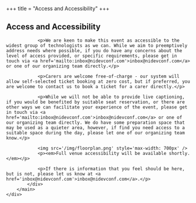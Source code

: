 +++
title = "Access and Accessibility"
+++

<section class="row">
    <div class="main-container">
        <a id="top"></a>
        <main class="container generic">
            <div class="col-md-12 main">
                <h1>Access and Accessibility</h1>

                <p>We are keen to make this event as accessible to the widest group of technologists as we can. While we aim to preemptively address needs where possible, if you do have any concerns about the level of access provided, or specific requirements, please get in touch via <a href='mailto:inbox@nidevconf.com'>inbox@nidevconf.com</a> or one of our organizing team directly.</p>

                <p>Carers are welcome free-of-charge - our system will allow self-selected ticket booking at zero cost, but if preferred, you are welcome to contact us to book a ticket for a carer directly.</p>

                <p>While we will not be able to provide live captioning, if you would be benefited by suitable seat reservation, or there are other ways we can facilitate your experience of the event, please get in touch via <a href='mailto:inbox@nidevconf.com'>inbox@nidevconf.com</a> or one of our organizing team directly. We do have some preparation space that may be used as a quieter area, however, if find you need access to a suitable space during the day, please let one of our organizing team know.</p>

                <img src='/img/floorplan.png' style='max-width: 700px' />
                <p><em>Full venue accessibility will be available shortly.</em></p>

                <p>If there is information that you feel should be here, but is not, please let us know at <a href='inbox@nidevconf.com'>inbox@nidevconf.com</a>.</p>
            </div>
        </main>
    </div>
</section>

